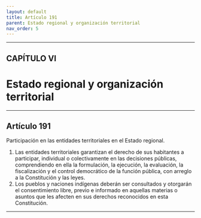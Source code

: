 ```yaml
---
layout: default
title: Artículo 191
parent: Estado regional y organización territorial
nav_order: 5
---
```


---

## CAPÍTULO VI
# Estado regional y organización territorial

---

## Artículo 191

Participación en las entidades territoriales en el Estado regional.
1. Las entidades territoriales garantizan el derecho de sus habitantes a participar, individual o colectivamente en las decisiones públicas, comprendiendo en ella la formulación, la ejecución, la evaluación, la fiscalización y el control democrático de la función pública, con arreglo a la Constitución y las leyes.
2. Los pueblos y naciones indígenas deberán ser consultados y otorgarán el consentimiento libre, previo e informado en aquellas materias o asuntos que les afecten en sus derechos reconocidos en esta Constitución.

---